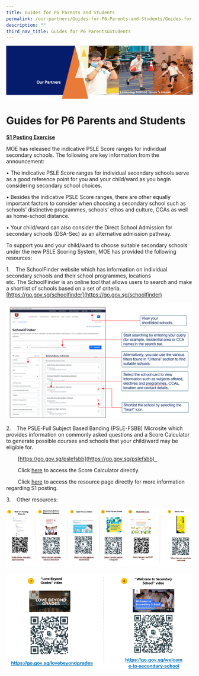 ```yaml
---
title: Guides for P6 Parents and Students
permalink: /our-partners/Guides-for-P6-Parents-and-Students/Guides-for-P6-Parents-and-Students/
description: ""
third_nav_title: Guides for P6 Parents&Students
---
```

![](/images/OurPartners.png)

Guides for P6 Parents and Students 
===================================

<u><b>S1 Posting Exercise</b></u>


MOE has released the indicative PSLE Score ranges for individual secondary schools. The following are key information from the announcement:

• The indicative PSLE Score ranges for individual secondary schools serve as a good reference point for you and your child/ward as you begin considering secondary school choices.

• Besides the indicative PSLE Score ranges, there are other equally important factors to consider when choosing a secondary school such as schools’ distinctive programmes, schools’ ethos and culture, CCAs as well as home-school distance.

• Your child/ward can also consider the Direct School Admission for secondary schools (DSA-Sec) as an alternative admission pathway.

  

To support you and your child/ward to choose suitable secondary schools under the new PSLE Scoring System, MOE has provided the following resources:

1.    The SchoolFinder website which has information on individual secondary schools and their school programmes, locations etc. The SchoolFinder is an online tool that allows users to search and make a shortlist of schools based on a set of criteria.
[https://go.gov.sg/schoolfinder](https://go.gov.sg/schoolfinder)

![](/images/SchoolFinder.png)



2.    The PSLE-Full Subject Based Banding (PSLE-FSBB) Microsite which provides information on commonly asked questions and a Score Calculator to generate possible courses and schools that your child/ward may be eligible for.

         [https://go.gov.sg/pslefsbb](https://go.gov.sg/pslefsbb)  

 

        Click [here](https://go.gov.sg/psle-score-calculator) to access the Score Calculator directly.

         Click [here](https://www.moe.gov.sg/microsites/psle-fsbb/resources/transition-to-secondary-school.html) to access the resource page directly for more information regarding S1 posting.


3.    Other resources:

![](/images/Resources.png)

![](/images/Resources2.png)